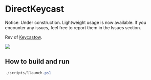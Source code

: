# DirectKeycast

Notice: Under construction. Lightweight usage is now available. If you encounter any issues, feel free to report them in the Issues section.

Rev of [Keycastow](https://github.com/brookhong/KeyCastOW).

![](https://i.postimg.cc/VLGnmh7W/image.png)

## How to build and run

```powershell
./scripts/llaunch.ps1
```


